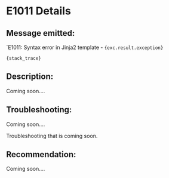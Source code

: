 # E1011 Details

## Message emitted:

`E1011: Syntax error in Jinja2 template - ``{exc.result.exception}``
```
{stack_trace}
````

## Description:

Coming soon....

## Troubleshooting:

Coming soon....

Troubleshooting that is coming soon.

## Recommendation:

Coming soon....